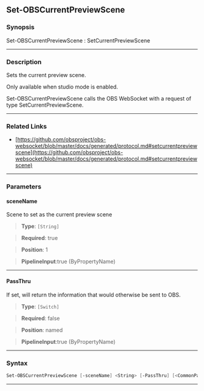Set-OBSCurrentPreviewScene
--------------------------
### Synopsis
Set-OBSCurrentPreviewScene : SetCurrentPreviewScene

---
### Description

Sets the current preview scene.

Only available when studio mode is enabled.


Set-OBSCurrentPreviewScene calls the OBS WebSocket with a request of type SetCurrentPreviewScene.

---
### Related Links
* [https://github.com/obsproject/obs-websocket/blob/master/docs/generated/protocol.md#setcurrentpreviewscene](https://github.com/obsproject/obs-websocket/blob/master/docs/generated/protocol.md#setcurrentpreviewscene)



---
### Parameters
#### **sceneName**

Scene to set as the current preview scene



> **Type**: ```[String]```

> **Required**: true

> **Position**: 1

> **PipelineInput**:true (ByPropertyName)



---
#### **PassThru**

If set, will return the information that would otherwise be sent to OBS.



> **Type**: ```[Switch]```

> **Required**: false

> **Position**: named

> **PipelineInput**:true (ByPropertyName)



---
### Syntax
```PowerShell
Set-OBSCurrentPreviewScene [-sceneName] <String> [-PassThru] [<CommonParameters>]
```
---
